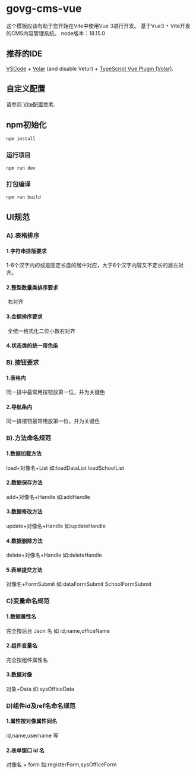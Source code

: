# govg-cms-vue

这个模板应该有助于您开始在Vite中使用Vue 3进行开发。
基于Vue3 + Vite开发的CMS内容管理系统。
node版本：18.15.0

## 推荐的IDE

[VSCode](https://code.visualstudio.com/) + [Volar](https://marketplace.visualstudio.com/items?itemName=Vue.volar) (and disable Vetur) + [TypeScript Vue Plugin (Volar)](https://marketplace.visualstudio.com/items?itemName=Vue.vscode-typescript-vue-plugin).

## 自定义配置

请参阅 [Vite配置参考](https://vitejs.dev/config/).

## npm初始化

```sh
npm install
```

### 运行项目

```sh
npm run dev
```

### 打包编译

```sh
npm run build
```

## UI规范

### A).表格排序

#### 1.字符串排版要求
​    1-6个汉字内的或是固定长度的居中对应，大于6个汉字内容又不定长的居左对齐。

#### 2.整型数量类排序要求
​    右对齐

#### 3.金额排序要求
​    全统一格式化二位小数右对齐

#### 4.状态类的统一带色条

### B).按钮要求

#### 1.表格内
同一排中最常用按钮放第一位，并为关键色

#### 2.导航条内
同一排按钮最常用放第一位，并为关键色


### B).方法命名规范

#### 1.数据加载方法
load+对像名+List      如:loadDataList loadSchoolList

#### 2.数据保存方法 
 add+对像名+Handle     如:addHandle

#### 3.数据修改方法  
update+对像名+Handle  如:updateHandle

#### 4.数据删除方法  
delete+对像名+Handle  如:deleteHandle

#### 5.表单提交方法  
对像名+FormSubmit     如:dataFormSubmit SchoolFormSubmit


### C)变量命名规范

#### 1.数据属性名
完全按后台 Json 名 如 id,name,officeName

#### 2.组件变量名
 完全按组件属性名

#### 3.数据对像
对象+Data 如:sysOfficeData

### D)组件id及ref名命名规范

#### 1.属性按对像属性同名
id,name,username 等

#### 2.表单窗口 id 名
对像名 + form 如:registerForm,sysOfficeForm